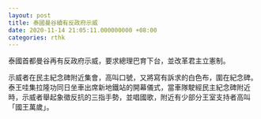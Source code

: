 ```yaml
---
layout: post
title: 泰國曼谷續有反政府示威
date: 2020-11-14 21:05:11.000000000 +08:00
categories: rthk
---
```


泰國首都曼谷再有反政府示威，要求總理巴育下台，並改革君主立憲制。

示威者在民主紀念碑附近集會，高叫口號，又將寫有訴求的白色布，圍在紀念碑。泰王哇集拉隆功同日坐車出席新地鐵站的開幕儀式，當車隊駛經民主紀念碑附近時，示威者舉起象徵反抗的三指手勢，並唱國歌，附近有少部分王室支持者高叫「國王萬歲」。
